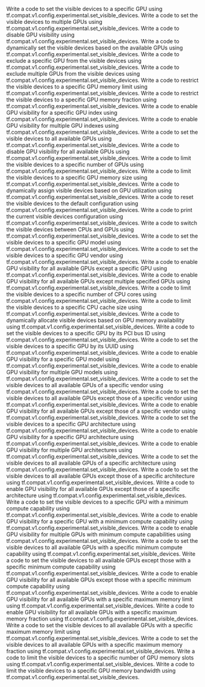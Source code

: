 Write a code to set the visible devices to a specific GPU using tf.compat.v1.config.experimental.set_visible_devices.
Write a code to set the visible devices to multiple GPUs using tf.compat.v1.config.experimental.set_visible_devices.
Write a code to disable GPU visibility using tf.compat.v1.config.experimental.set_visible_devices.
Write a code to dynamically set the visible devices based on the available GPUs using tf.compat.v1.config.experimental.set_visible_devices.
Write a code to exclude a specific GPU from the visible devices using tf.compat.v1.config.experimental.set_visible_devices.
Write a code to exclude multiple GPUs from the visible devices using tf.compat.v1.config.experimental.set_visible_devices.
Write a code to restrict the visible devices to a specific GPU memory limit using tf.compat.v1.config.experimental.set_visible_devices.
Write a code to restrict the visible devices to a specific GPU memory fraction using tf.compat.v1.config.experimental.set_visible_devices.
Write a code to enable GPU visibility for a specific GPU index using tf.compat.v1.config.experimental.set_visible_devices.
Write a code to enable GPU visibility for multiple GPU indexes using tf.compat.v1.config.experimental.set_visible_devices.
Write a code to set the visible devices to all available GPUs using tf.compat.v1.config.experimental.set_visible_devices.
Write a code to disable GPU visibility for all available GPUs using tf.compat.v1.config.experimental.set_visible_devices.
Write a code to limit the visible devices to a specific number of GPUs using tf.compat.v1.config.experimental.set_visible_devices.
Write a code to limit the visible devices to a specific GPU memory size using tf.compat.v1.config.experimental.set_visible_devices.
Write a code to dynamically assign visible devices based on GPU utilization using tf.compat.v1.config.experimental.set_visible_devices.
Write a code to reset the visible devices to the default configuration using tf.compat.v1.config.experimental.set_visible_devices.
Write a code to print the current visible devices configuration using tf.compat.v1.config.experimental.set_visible_devices.
Write a code to switch the visible devices between CPUs and GPUs using tf.compat.v1.config.experimental.set_visible_devices.
Write a code to set the visible devices to a specific GPU model using tf.compat.v1.config.experimental.set_visible_devices.
Write a code to set the visible devices to a specific GPU vendor using tf.compat.v1.config.experimental.set_visible_devices.
Write a code to enable GPU visibility for all available GPUs except a specific GPU using tf.compat.v1.config.experimental.set_visible_devices.
Write a code to enable GPU visibility for all available GPUs except multiple specified GPUs using tf.compat.v1.config.experimental.set_visible_devices.
Write a code to limit the visible devices to a specific number of CPU cores using tf.compat.v1.config.experimental.set_visible_devices.
Write a code to limit the visible devices to a specific CPU cache size using tf.compat.v1.config.experimental.set_visible_devices.
Write a code to dynamically allocate visible devices based on GPU memory availability using tf.compat.v1.config.experimental.set_visible_devices.
Write a code to set the visible devices to a specific GPU by its PCI bus ID using tf.compat.v1.config.experimental.set_visible_devices.
Write a code to set the visible devices to a specific GPU by its UUID using tf.compat.v1.config.experimental.set_visible_devices.
Write a code to enable GPU visibility for a specific GPU model using tf.compat.v1.config.experimental.set_visible_devices.
Write a code to enable GPU visibility for multiple GPU models using tf.compat.v1.config.experimental.set_visible_devices.
Write a code to set the visible devices to all available GPUs of a specific vendor using tf.compat.v1.config.experimental.set_visible_devices.
Write a code to set the visible devices to all available GPUs except those of a specific vendor using tf.compat.v1.config.experimental.set_visible_devices.
Write a code to enable GPU visibility for all available GPUs except those of a specific vendor using tf.compat.v1.config.experimental.set_visible_devices.
Write a code to set the visible devices to a specific GPU architecture using tf.compat.v1.config.experimental.set_visible_devices.
Write a code to enable GPU visibility for a specific GPU architecture using tf.compat.v1.config.experimental.set_visible_devices.
Write a code to enable GPU visibility for multiple GPU architectures using tf.compat.v1.config.experimental.set_visible_devices.
Write a code to set the visible devices to all available GPUs of a specific architecture using tf.compat.v1.config.experimental.set_visible_devices.
Write a code to set the visible devices to all available GPUs except those of a specific architecture using tf.compat.v1.config.experimental.set_visible_devices.
Write a code to enable GPU visibility for all available GPUs except those of a specific architecture using tf.compat.v1.config.experimental.set_visible_devices.
Write a code to set the visible devices to a specific GPU with a minimum compute capability using tf.compat.v1.config.experimental.set_visible_devices.
Write a code to enable GPU visibility for a specific GPU with a minimum compute capability using tf.compat.v1.config.experimental.set_visible_devices.
Write a code to enable GPU visibility for multiple GPUs with minimum compute capabilities using tf.compat.v1.config.experimental.set_visible_devices.
Write a code to set the visible devices to all available GPUs with a specific minimum compute capability using tf.compat.v1.config.experimental.set_visible_devices.
Write a code to set the visible devices to all available GPUs except those with a specific minimum compute capability using tf.compat.v1.config.experimental.set_visible_devices.
Write a code to enable GPU visibility for all available GPUs except those with a specific minimum compute capability using tf.compat.v1.config.experimental.set_visible_devices.
Write a code to enable GPU visibility for all available GPUs with a specific maximum memory limit using tf.compat.v1.config.experimental.set_visible_devices.
Write a code to enable GPU visibility for all available GPUs with a specific maximum memory fraction using tf.compat.v1.config.experimental.set_visible_devices.
Write a code to set the visible devices to all available GPUs with a specific maximum memory limit using tf.compat.v1.config.experimental.set_visible_devices.
Write a code to set the visible devices to all available GPUs with a specific maximum memory fraction using tf.compat.v1.config.experimental.set_visible_devices.
Write a code to limit the visible devices to a specific number of GPU memory slots using tf.compat.v1.config.experimental.set_visible_devices.
Write a code to limit the visible devices to a specific GPU memory bandwidth using tf.compat.v1.config.experimental.set_visible_devices.